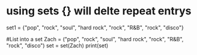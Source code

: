  # using sets {} will delte repeat entrys
set1 = {"pop", "rock", "soul", "hard rock", "rock", "R&B", "rock", "disco"}

#List into a set
Zach = ("pop", "rock", "soul", "hard rock", "rock", "R&B", "rock", "disco")
set = set(Zach)
print(set)
